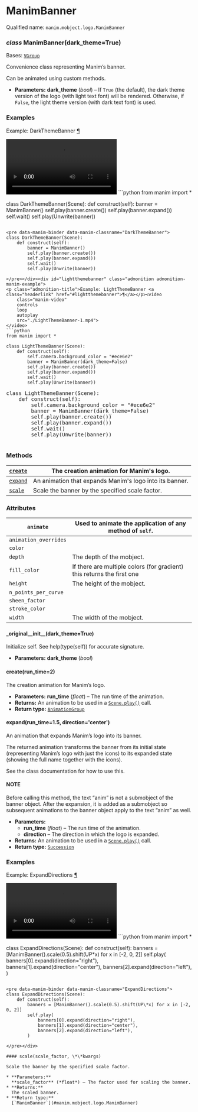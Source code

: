 # ManimBanner

Qualified name: `manim.mobject.logo.ManimBanner`

### *class* ManimBanner(dark_theme=True)

Bases: [`VGroup`](manim.mobject.types.vectorized_mobject.VGroup.md#manim.mobject.types.vectorized_mobject.VGroup)

Convenience class representing Manim’s banner.

Can be animated using custom methods.

* **Parameters:**
  **dark_theme** (*bool*) – If `True` (the default), the dark theme version of the logo
  (with light text font) will be rendered. Otherwise, if `False`,
  the light theme version (with dark text font) is used.

### Examples

<div id="darkthemebanner" class="admonition admonition-manim-example">
<p class="admonition-title">Example: DarkThemeBanner <a class="headerlink" href="#darkthemebanner">¶</a></p><video
    class="manim-video"
    controls
    loop
    autoplay
    src="./DarkThemeBanner-1.mp4">
</video>
```python
from manim import *

class DarkThemeBanner(Scene):
    def construct(self):
        banner = ManimBanner()
        self.play(banner.create())
        self.play(banner.expand())
        self.wait()
        self.play(Unwrite(banner))
```

<pre data-manim-binder data-manim-classname="DarkThemeBanner">
class DarkThemeBanner(Scene):
    def construct(self):
        banner = ManimBanner()
        self.play(banner.create())
        self.play(banner.expand())
        self.wait()
        self.play(Unwrite(banner))

</pre></div><div id="lightthemebanner" class="admonition admonition-manim-example">
<p class="admonition-title">Example: LightThemeBanner <a class="headerlink" href="#lightthemebanner">¶</a></p><video
    class="manim-video"
    controls
    loop
    autoplay
    src="./LightThemeBanner-1.mp4">
</video>
```python
from manim import *

class LightThemeBanner(Scene):
    def construct(self):
        self.camera.background_color = "#ece6e2"
        banner = ManimBanner(dark_theme=False)
        self.play(banner.create())
        self.play(banner.expand())
        self.wait()
        self.play(Unwrite(banner))
```

<pre data-manim-binder data-manim-classname="LightThemeBanner">
class LightThemeBanner(Scene):
    def construct(self):
        self.camera.background_color = "#ece6e2"
        banner = ManimBanner(dark_theme=False)
        self.play(banner.create())
        self.play(banner.expand())
        self.wait()
        self.play(Unwrite(banner))

</pre></div>

### Methods

| [`create`](#manim.mobject.logo.ManimBanner.create)   | The creation animation for Manim's logo.                |
|------------------------------------------------------|---------------------------------------------------------|
| [`expand`](#manim.mobject.logo.ManimBanner.expand)   | An animation that expands Manim's logo into its banner. |
| [`scale`](#manim.mobject.logo.ManimBanner.scale)     | Scale the banner by the specified scale factor.         |

### Attributes

| `animate`             | Used to animate the application of any method of `self`.               |
|-----------------------|------------------------------------------------------------------------|
| `animation_overrides` |                                                                        |
| `color`               |                                                                        |
| `depth`               | The depth of the mobject.                                              |
| `fill_color`          | If there are multiple colors (for gradient) this returns the first one |
| `height`              | The height of the mobject.                                             |
| `n_points_per_curve`  |                                                                        |
| `sheen_factor`        |                                                                        |
| `stroke_color`        |                                                                        |
| `width`               | The width of the mobject.                                              |

#### \_original_\_init_\_(dark_theme=True)

Initialize self.  See help(type(self)) for accurate signature.

* **Parameters:**
  **dark_theme** (*bool*)

#### create(run_time=2)

The creation animation for Manim’s logo.

* **Parameters:**
  **run_time** (*float*) – The run time of the animation.
* **Returns:**
  An animation to be used in a [`Scene.play()`](manim.scene.scene.Scene.md#manim.scene.scene.Scene.play) call.
* **Return type:**
  [`AnimationGroup`](manim.animation.composition.AnimationGroup.md#manim.animation.composition.AnimationGroup)

#### expand(run_time=1.5, direction='center')

An animation that expands Manim’s logo into its banner.

The returned animation transforms the banner from its initial
state (representing Manim’s logo with just the icons) to its
expanded state (showing the full name together with the icons).

See the class documentation for how to use this.

#### NOTE
Before calling this method, the text “anim” is not a
submobject of the banner object. After the expansion,
it is added as a submobject so subsequent animations
to the banner object apply to the text “anim” as well.

* **Parameters:**
  * **run_time** (*float*) – The run time of the animation.
  * **direction** – The direction in which the logo is expanded.
* **Returns:**
  An animation to be used in a [`Scene.play()`](manim.scene.scene.Scene.md#manim.scene.scene.Scene.play) call.
* **Return type:**
  [`Succession`](manim.animation.composition.Succession.md#manim.animation.composition.Succession)

### Examples

<div id="expanddirections" class="admonition admonition-manim-example">
<p class="admonition-title">Example: ExpandDirections <a class="headerlink" href="#expanddirections">¶</a></p><video
    class="manim-video"
    controls
    loop
    autoplay
    src="./ExpandDirections-1.mp4">
</video>
```python
from manim import *

class ExpandDirections(Scene):
    def construct(self):
        banners = [ManimBanner().scale(0.5).shift(UP*x) for x in [-2, 0, 2]]
        self.play(
            banners[0].expand(direction="right"),
            banners[1].expand(direction="center"),
            banners[2].expand(direction="left"),
        )
```

<pre data-manim-binder data-manim-classname="ExpandDirections">
class ExpandDirections(Scene):
    def construct(self):
        banners = [ManimBanner().scale(0.5).shift(UP\*x) for x in [-2, 0, 2]]
        self.play(
            banners[0].expand(direction="right"),
            banners[1].expand(direction="center"),
            banners[2].expand(direction="left"),
        )

</pre></div>

#### scale(scale_factor, \*\*kwargs)

Scale the banner by the specified scale factor.

* **Parameters:**
  **scale_factor** (*float*) – The factor used for scaling the banner.
* **Returns:**
  The scaled banner.
* **Return type:**
  [`ManimBanner`](#manim.mobject.logo.ManimBanner)
